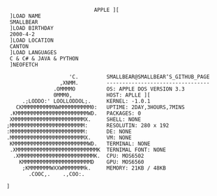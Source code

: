                                 APPLE ][
     ]LOAD NAME
     SMALLBEAR
     ]LOAD BIRTHDAY
     2000-4-2
     ]LOAD LOCATION
     CANTON
     ]LOAD LANGUAGES
     C & C# & JAVA & PYTHON
     ]NEOFETCH
        
                        'C.         SMALLBEAR@SMALLBEAR‘S_GITHUB_PAGE
                     ,XNMM.         ---------------------------------
                   .OMMMMO          OS: APPLE DOS VERSION 3.3
                   0MMM0,           HOST: APLLE ][
         .;LODDO:' LOOLLODDOL;.     KERNEL: -1.0.1
       CKMMMMMMMMMMNWMMMMMMMMMM0:   UPTIME: 2DAY,3HOURS,7MINS
     .KMMMMMMMMMMMMMMMMMMMMMMMWD.   PACKAGES: 0
     XMMMMMMMMMMMMMMMMMMMMMMMX.     SHELL: NONE
    ;MMMMMMMMMMMMMMMMMMMMMMMM:      RESOLUTIN: 280 x 192
    :MMMMMMMMMMMMMMMMMMMMMMMM:      DE: NONE
    .MMMMMMMMMMMMMMMMMMMMMMMMX.     VM: NONE
     KMMMMMMMMMMMMMMMMMMMMMMMMWD.   TERMINAL: NONE
     .XMMMMMMMMMMMMMMMMMMMMMMMMMMK  TERNIMAL FONT: NONE
      .XMMMMMMMMMMMMMMMMMMMMMMMMK.  CPU: MOS6502
        KMMMMMMMMMMMMMMMMMMMMMMD    GPU: MOS6560
         ;KMMMMMMMWXXWMMMMMMMk.     MEMORY: 21KB / 48KB
           .COOC,.    .,COO:.       

    ]
